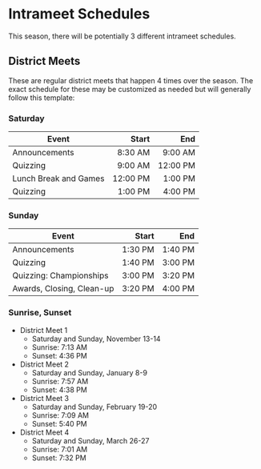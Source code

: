 # Intrameet Schedules

This season, there will be potentially 3 different intrameet schedules.

<!--

## *Classic* Scramble™

The
[*Classic* Scramble™](/district_governance/_meeting_minutes/2021-04-13.md#iclassiciscramblesuptmsup)
meet style means teams self-form, there will be more non-quizzing downtime, and
there will be more fun and games time throughout.

### Saturday-Only

| Event                            | Start    | End      |
|----------------------------------|---------:|---------:|
| Announcements, Season Overview   |  8:00 AM |  8:40 AM |
| Team Formation and Registration  |  8:40 AM |  9:00 AM |
| Quizzing: Scrambled Prelim Style |  9:00 AM | 12:00 PM |
| Lunch Break and Games            | 12:00 PM |  1:30 PM |
| Quizzing: Scrambled Prelim Style |  1:30 PM |  4:30 PM |
| Quizzing: "Championships"        |  4:30 PM |  5:00 PM |
| Awards, Closing                  |  5:00 PM |  5:30 PM |

-->

## District Meets

These are regular district meets that happen 4 times over the season. The exact
schedule for these may be customized as needed but will generally follow this
template:

### Saturday

| Event                 | Start    | End      |
|-----------------------|---------:|---------:|
| Announcements         |  8:30 AM |  9:00 AM |
| Quizzing              |  9:00 AM | 12:00 PM |
| Lunch Break and Games | 12:00 PM |  1:00 PM |
| Quizzing              |  1:00 PM |  4:00 PM |

### Sunday

| Event                     | Start    | End      |
|---------------------------|---------:|---------:|
| Announcements             |  1:30 PM |  1:40 PM |
| Quizzing                  |  1:40 PM |  3:00 PM |
| Quizzing: Championships   |  3:00 PM |  3:20 PM |
| Awards, Closing, Clean-up |  3:20 PM |  4:00 PM |

### Sunrise, Sunset

- District Meet 1
    - Saturday and Sunday, November 13-14
    - Sunrise: 7:13 AM
    - Sunset: 4:36 PM
- District Meet 2
    - Saturday and Sunday, January 8-9
    - Sunrise: 7:57 AM
    - Sunset: 4:38 PM
- District Meet 3
    - Saturday and Sunday, February 19-20
    - Sunrise: 7:09 AM
    - Sunset: 5:40 PM
- District Meet 4
    - Saturday and Sunday, March 26-27
    - Sunrise: 7:01 AM
    - Sunset: 7:32 PM
